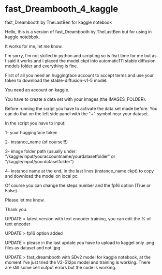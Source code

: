 # fast_Dreambooth_4_kaggle
fast_Dreambooth by TheLastBen for kaggle notebook

Hello,
this is a version of fast_Dreambooth by TheLastBen but for using in kaggle notebbok.

It works for me, let me know.

I'm sorry, I'm not skilled in python and scripting so is fisrt time for me but as I said it works and I placed the model.ckpt into automatic111 stable diffusion models folder and everything is fine.

First of all you need an huggingface account to accept terms and use your token to download the stable-diffusion-v1-5 model.

You need an account on kaggle.

You have to create a data set with your images (the IMAGES_FOLDER).

Before running the script you have to activate the data set made before. You can do that on the left side panel with the "+" symbol near your dataset.

In the script you have to input: 

1- your huggingface token

2- instance_name (of course!!!)

3- image folder path (usually under: "/kaggle/input/youraccountname/yourdatasetfolder" or "/kaggle/input/yourdatasetfolder")

4- instance name at the end, in the last lines (instance_name.ckpt) to copy and download the model on local pc.

Of course you can change the steps number and the fp16 option (True or False). 

Please let me know. 

Thank you.

UPDATE > latest version with text encoder training, you can edit the % of text encoder

UPDATE > fp16 option added

UPDATE > please in the last update you have to upload to kaggel only .png files as dataset and not .jpg

UPDATE > fast_dreambooth with SDv2 model for kaggle notebook, at the moment I've just tried the V2-512px model and training is working.
         There are still some cell output errors but the code is working. 
